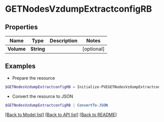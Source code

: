 # GETNodesVzdumpExtractconfigRB
## Properties

Name | Type | Description | Notes
------------ | ------------- | ------------- | -------------
**Volume** | **String** |  | [optional] 

## Examples

- Prepare the resource
```powershell
$GETNodesVzdumpExtractconfigRB = Initialize-PVEGETNodesVzdumpExtractconfigRB  -Volume null
```

- Convert the resource to JSON
```powershell
$GETNodesVzdumpExtractconfigRB | ConvertTo-JSON
```

[[Back to Model list]](../README.md#documentation-for-models) [[Back to API list]](../README.md#documentation-for-api-endpoints) [[Back to README]](../README.md)

